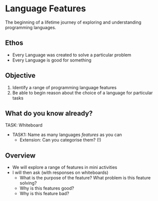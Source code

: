 Language Features
=================

The beginning of a lifetime journey of exploring and understanding programming languages.

Ethos
-----

* Every Language was created to solve a particular problem
* Every Language is good for something


Objective
---------

1. Identify a range of programming language features
2. Be able to begin reason about the choice of a language for particular tasks


What do you know already?
-------------------------

TASK: Whiteboard
* TASK1: Name as many languages _features_ as you can
    * Extension: Can you categorise them? (!)


Overview
--------

* We will explore a range of features in mini activities
* I will then ask (with responses on whiteboards)
    * What is the purpose of the feature? What problem is this feature solving?
    * Why is this features good?
    * Why is this feature bad?
